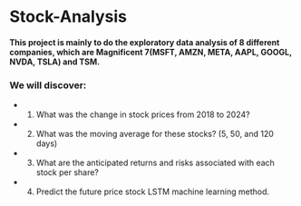# Stock-Analysis
#### This project is mainly to do the exploratory data analysis of 8 different companies, which are Magnificent 7(MSFT, AMZN, META, AAPL, GOOGL, NVDA, TSLA) and TSM. 

### We will discover: 

- 1. What was the change in stock prices from 2018 to 2024?
- 2. What was the moving average for these stocks? (5, 50, and 120 days)
- 3. What are the anticipated returns and risks associated with each stock per share?
- 4. Predict the future price stock LSTM machine learning method. 



